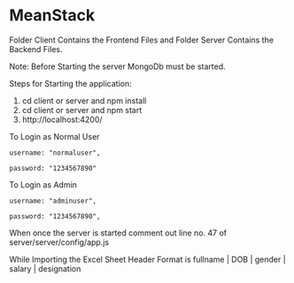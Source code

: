 # MeanStack

Folder Client Contains the Frontend Files and Folder Server Contains the Backend Files. 

Note: Before Starting the server MongoDb must be started.

Steps for Starting the application: 
1. cd client or server and npm install
2. cd client or server and npm start
3. http://localhost:4200/ 


To Login as Normal User

    username: "normaluser",
    
    password: "1234567890"
    
To Login as Admin

    username: "adminuser",
    
    password: "1234567890",


When once the server is started comment out line no. 47 of server/server/config/app.js


While Importing the Excel Sheet Header Format is 
fullname | DOB | gender | salary | designation
